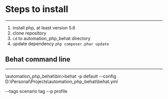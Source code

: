 # Steps to install
------------------

1) install php, at least version 5.6
2) clone repository
3) `cd` to automation_php_behat directory
4) update dependency `php composer.phar update`

## Behat command line
---------------------

\automation_php_behat\bin>behat -p default --config D:\Personal\Projects\automation_php_behat\behat.yml

--tags     scenario tag
--p        profile
